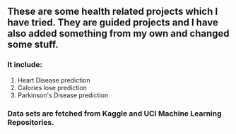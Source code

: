 ## These are some health related projects which I have tried. They are guided projects and I have also added something from my own and changed some stuff.

### It include:
1. Heart Disease prediction
2. Calories lose prediction
3. Parkinson's Disease prediction

### Data sets are fetched from Kaggle and UCI Machine Learning Repositories. 
